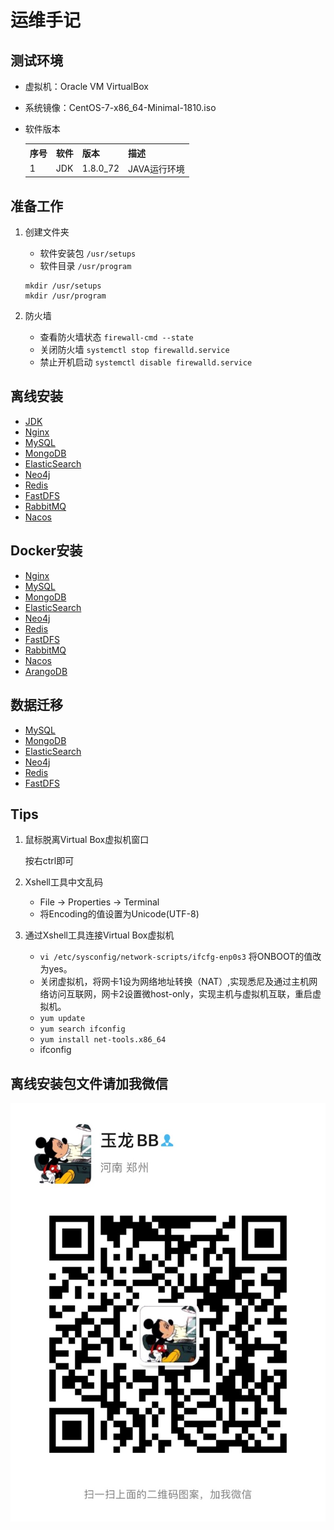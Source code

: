 # 运维手记

## 测试环境

* 虚拟机：Oracle VM VirtualBox
* 系统镜像：CentOS-7-x86_64-Minimal-1810.iso
* 软件版本

    <table class="table table-bordered table-striped table-condensed">  
        <tr>  
            <th>序号</th>  
            <th>软件</th>  
            <th>版本</th>  
            <th>描述</th>  
        </tr>  
        <tr>  
            <td>1</td>  
            <td>JDK</td>
            <td>1.8.0_72</td>
            <td>JAVA运行环境</td>
        </tr>
    </table>

## 准备工作

1. 创建文件夹

    * 软件安装包 `/usr/setups`
    * 软件目录 `/usr/program`

    ```shell
    mkdir /usr/setups
    mkdir /usr/program
    ```

2. 防火墙

    * 查看防火墙状态 `firewall-cmd --state`
    * 关闭防火墙 `systemctl stop firewalld.service`
    * 禁止开机启动 `systemctl disable firewalld.service`

## 离线安装

* [JDK](/offline/JDK.md)
* [Nginx](/offline/Nginx.md)
* [MySQL](/offline/MySQL.md)
* [MongoDB](/offline/MongoDB.md)
* [ElasticSearch](/offline/ElasticSearch.md)
* [Neo4j](/offline/Neo4j.md)
* [Redis](/offline/Redis.md)
* [FastDFS](/offline/FastDFS.md)
* [RabbitMQ](/offline/RabbitMQ.md)
* [Nacos](/offline/Nacos.md)

## Docker安装

* [Nginx](/docker/Nginx.md)
* [MySQL](/docker/MySQL.md)
* [MongoDB](/docker/MongoDB.md)
* [ElasticSearch](/docker/ElasticSearch.md)
* [Neo4j](/docker/Neo4j.md)
* [Redis](/docker/Redis.md)
* [FastDFS](/docker/FastDFS.md)
* [RabbitMQ](/docker/RabbitMQ.md)
* [Nacos](/docker/Nacos.md)
* [ArangoDB](/docker/ArangoDB.md)

## 数据迁移

* [MySQL](/migration/MySQL.md)
* [MongoDB](/migration/MongoDB.md)
* [ElasticSearch](/migration/ElasticSearch.md)
* [Neo4j](/migration/Neo4j.md)
* [Redis](/offline/Redis.md)
* [FastDFS](/migration/FastDFS.md)

## Tips

1. 鼠标脱离Virtual Box虚拟机窗口

    按右ctrl即可

2. Xshell工具中文乱码

    * File -> Properties -> Terminal
    * 将Encoding的值设置为Unicode(UTF-8)

3. 通过Xshell工具连接Virtual Box虚拟机

    * `vi /etc/sysconfig/network-scripts/ifcfg-enp0s3` 将ONBOOT的值改为yes。
    * 关闭虚拟机，将网卡1设为网络地址转换（NAT）,实现悉尼及通过主机网络访问互联网，网卡2设置微host-only，实现主机与虚拟机互联，重启虚拟机。
    * `yum update`
    * `yum search ifconfig`
    * `yum install net-tools.x86_64`
    * ifconfig

## 离线安装包文件请加我微信

![微信二维码](/images/wechat.jpg)
